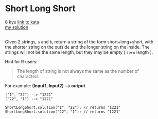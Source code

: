 # Short Long Short
8 kyu
[link to kata](https://www.codewars.com/kata/50654ddff44f800200000007/train/javascript)
<br/>
[my solution]('./kata.js')
<br/>
<br/>
<p>Given 2 strings, <code>a</code> and <code>b</code>, return a string of the form short+long+short, with the shorter string on the outside
and the longer string on the inside. The strings will not be the same length, but they may be empty ( <code>zero</code> length ).</p>
<p>Hint for R users:</p>
<blockquote>The length of string is not always the same as the number of characters</blockquote>

<p>For example: <strong>(Input1, Input2) --&gt; output</strong></p>
<pre><code>("1", "22") --&gt; "1221"
("22", "1") --&gt; "1221"
</code></pre>
<pre><code class="language-java"><span class="cm-variable">ShortLongShort</span>.<span class="cm-variable">solution</span>(<span class="cm-string">"1"</span>, <span class="cm-string">"22"</span>); <span class="cm-comment">// returns "1221"</span>
<span class="cm-variable">ShortLongShort</span>.<span class="cm-variable">solution</span>(<span class="cm-string">"22"</span>, <span class="cm-string">"1"</span>); <span class="cm-comment">// returns "1221"</span>
</code></pre>
